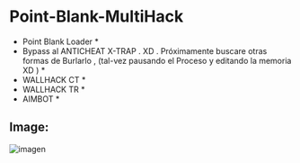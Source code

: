 # Point-Blank-MultiHack
* Point Blank Loader *
* Bypass al ANTICHEAT X-TRAP . XD . Próximamente buscare otras formas de Burlarlo , (tal-vez pausando el Proceso y editando la memoria XD ) *
* WALLHACK CT *
* WALLHACK TR *
* AIMBOT *

## Image:

![imagen](http://i63.tinypic.com/xoo5xc.jpg)
